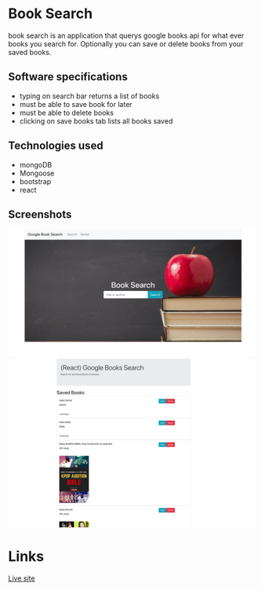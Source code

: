 # Book Search
book search is an application that querys google books api for what ever books you search for. Optionally you can save or delete books from your saved books.

## Software specifications
- typing on search bar returns a list of books
- must be able to save book for later
- must be able to delete books
- clicking on save books tab lists all books saved

## Technologies used
- mongoDB
- Mongoose
- bootstrap
- react

## Screenshots
![Main page](./assets/ss1.png)
![Saved books](./assets/ss2.png)

# Links
[Live site](https://ernest-urzua-book-search.herokuapp.com/)
